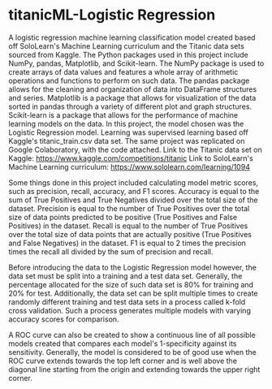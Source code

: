 # titanicML-Logistic Regression
A logistic regression machine learning classification model created based off SoloLearn's Machine Learning curriculum and the Titanic data sets sourced from Kaggle.
The Python packages used in this project include NumPy, pandas, Matplotlib, and Scikit-learn.
The NumPy package is used to create arrays of data values and features a whole array of arithmetic operations and functions to perform on such data.
The pandas package allows for the cleaning and organization of data into DataFrame structures and series.
Matplotlib is a package that allows for visualization of the data sorted in pandas through a variety of different plot and graph structures.
Scikit-learn is a package that allows for the performance of machine learning models on the data.
In this project, the model chosen was the Logistic Regression model.
Learning was supervised learning based off Kaggle's titanic_train.csv data set.
The same project was replicated on Google Colaboratory, with the code attached.
Link to the Titanic data set on Kaggle: https://www.kaggle.com/competitions/titanic
Link to SoloLearn's Machine Learning curriculum: https://www.sololearn.com/learning/1094

Some things done in this project included calculating model metric scores, such as precision, recall, accuracy, and F1 scores.
Accuracy is equal to the sum of True Positives and True Negatives divided over the total size of the dataset.
Precision is equal to the number of True Positives over the total size of data points predicted to be positive (True Positives and False Positives) in the dataset.
Recall is equal to the number of True Positives over the total size of data points that are actually positive (True Positives and False Negatives) in the dataset.
F1 is equal to 2 times the precision times the recall all divided by the sum of precision and recall.

Before introducing the data to the Logistic Regression model however, the data set must be split into a training and a test data set.
Generally, the percentage allocated for the size of such data set is 80% for training and 20% for test.
Additionally, the data set can be split multiple times to create randomly different training and test data sets in a process called k-fold cross validation.
Such a process generates multiple models with varying accuracy scores for comparison.

A ROC curve can also be created to show a continuous line of all possible models created that compares each model's 1-specificity against its sensitivity.
Generally, the model is considered to be of good use when the ROC curve extends towards the top left corner and is well above the diagonal line starting from the origin and extending towards the upper right corner.
